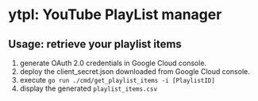 # ytpl: YouTube PlayList manager

## Usage: retrieve your playlist items

1. generate OAuth 2.0 credentials in Google Cloud console.
2. deploy the client\_secret.json downloaded from Google Cloud console.
3. execute `go run ./cmd/get_playlist_items -i [PlaylistID]`
4. display the generated `playlist_items.csv`
